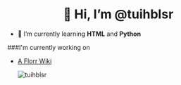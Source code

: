 <h1 align="center">👋 Hi, I’m @tuihblsr </h1>

- 🌱 I’m currently learning **HTML** and **Python**

###I'm currently working on

- [A Florr Wiki](https://tuihblsr.github.io/)

  <p><img align="left" src="https://github-readme-stats.vercel.app/api/top-langs?username=tuihblsr&show_icons=true&locale=en&layout=compact" alt="tuihblsr" /></p>
